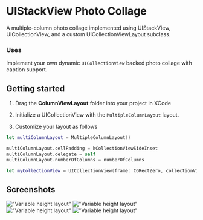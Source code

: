 # UIStackView Photo Collage

A multiple-column photo collage implemented using UIStackView, UICollectionView, and a custom UICollectionViewLayout subclass.

### Uses

Implement your own dynamic `UICollectionView` backed photo collage with caption support. 

## Getting started

1. Drag the **ColumnViewLayout** folder into your project in XCode

2. Initialize a UICollectionView with the `MultipleColumnLayout` layout.

3. Customize your layout as follows

```Swift
let multiColumnLayout = MultipleColumnLayout()

multiColumnLayout.cellPadding = kCollectionViewSideInset
multiColumnLayout.delegate = self
multiColumnLayout.numberOfColumns = numberOfColumns

let myCollectionView = UICollectionView(frame: CGRectZero, collectionViewLayout: multiColumnLayout)
```

Screenshots
---------
!["Variable height layout"](docs/assets/1.png)
!["Variable height layout"](docs/assets/2.png)
!["Variable height layout"](docs/assets/3.png)
!["Variable height layout"](docs/assets/4.png)
